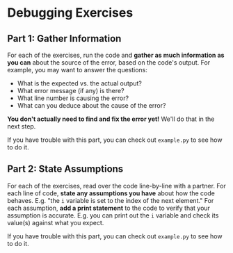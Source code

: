 # Debugging Exercises

## Part 1: Gather Information

For each of the exercises, run the code and **gather as much information as you can** about the source of the error, based on the code's output. For example, you may want to answer the questions:

- What is the expected vs. the actual output?
- What error message (if any) is there?
- What line number is causing the error?
- What can you deduce about the cause of the error?

**You don't actually need to find and fix the error yet!** We'll do that in the next step.

If you have trouble with this part, you can check out `example.py` to see how to do it.

## Part 2: State Assumptions

For each of the exercises, read over the code line-by-line with a partner. For each line of code, **state any assumptions you have** about how the code behaves. E.g. "the `i` variable is set to the index of the next element." For each assumption, **add a print statement** to the code to verify that your assumption is accurate. E.g. you can print out the `i` variable and check its value(s) against what you expect.

If you have trouble with this part, you can check out `example.py` to see how to do it.
